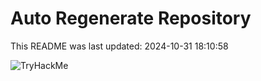 # Auto Regenerate Repository

This README was last updated: 2024-10-31 18:10:58

 ![TryHackMe](https://tryhackme.com/badge/533634)